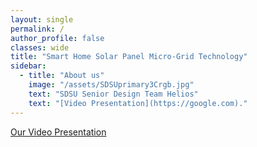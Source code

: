 ```yaml
---
layout: single
permalink: /
author_profile: false
classes: wide
title: "Smart Home Solar Panel Micro-Grid Technology"
sidebar:
  - title: "About us"
    image: "/assets/SDSUprimary3Crgb.jpg"
    text: "SDSU Senior Design Team Helios"
    text: "[Video Presentation](https://google.com)."
---
```



[Our Video Presentation](https://google.com)




